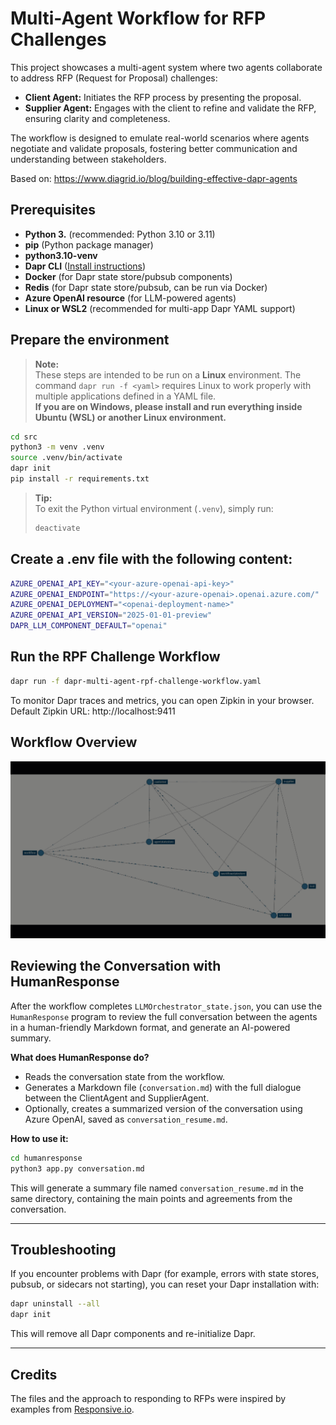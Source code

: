 # Multi-Agent Workflow for RFP Challenges

This project showcases a multi-agent system where two agents collaborate to address RFP (Request for Proposal) challenges:

- **Client Agent:** Initiates the RFP process by presenting the proposal.
- **Supplier Agent:** Engages with the client to refine and validate the RFP, ensuring clarity and completeness.

The workflow is designed to emulate real-world scenarios where agents negotiate and validate proposals, fostering better communication and understanding between stakeholders.

Based on: https://www.diagrid.io/blog/building-effective-dapr-agents

## Prerequisites

- **Python 3.** (recommended: Python 3.10 or 3.11)
- **pip** (Python package manager)
- **python3.10-venv**
- **Dapr CLI** ([Install instructions](https://docs.dapr.io/get-dapr/cli/))
- **Docker** (for Dapr state store/pubsub components)
- **Redis** (for Dapr state store/pubsub, can be run via Docker)
- **Azure OpenAI resource** (for LLM-powered agents)
- **Linux or WSL2** (recommended for multi-app Dapr YAML support)

## Prepare the environment

> **Note:**  
> These steps are intended to be run on a **Linux** environment. The command `dapr run -f <yaml>` requires Linux to work properly with multiple applications defined in a YAML file.  
> **If you are on Windows, please install and run everything inside Ubuntu (WSL) or another Linux environment.**

```bash
cd src
python3 -m venv .venv
source .venv/bin/activate
dapr init
pip install -r requirements.txt
```

> **Tip:**  
> To exit the Python virtual environment (`.venv`), simply run:
> ```bash
> deactivate
> ```

## Create a .env file with the following content:

```bash
AZURE_OPENAI_API_KEY="<your-azure-openai-api-key>"
AZURE_OPENAI_ENDPOINT="https://<your-azure-openai>.openai.azure.com/"
AZURE_OPENAI_DEPLOYMENT="<openai-deployment-name>"
AZURE_OPENAI_API_VERSION="2025-01-01-preview"
DAPR_LLM_COMPONENT_DEFAULT="openai"
```

## Run the RPF Challenge Workflow

```bash
dapr run -f dapr-multi-agent-rpf-challenge-workflow.yaml
```
To monitor Dapr traces and metrics, you can open Zipkin in your browser. Default Zipkin URL: http://localhost:9411

## Workflow Overview

![Workflow Overview](img/zipkin.gif)

## Reviewing the Conversation with HumanResponse

After the workflow completes `LLMOrchestrator_state.json`, you can use the `HumanResponse` program to review the full conversation between the agents in a human-friendly Markdown format, and generate an AI-powered summary.

**What does HumanResponse do?**

- Reads the conversation state from the workflow.
- Generates a Markdown file (`conversation.md`) with the full dialogue between the ClientAgent and SupplierAgent.
- Optionally, creates a summarized version of the conversation using Azure OpenAI, saved as `conversation_resume.md`.

**How to use it:**

```bash
cd humanresponse
python3 app.py conversation.md
```

This will generate a summary file named `conversation_resume.md` in the same directory, containing the main points and agreements from the conversation.

---

## Troubleshooting

If you encounter problems with Dapr (for example, errors with state stores, pubsub, or sidecars not starting), you can reset your Dapr installation with:

```bash
dapr uninstall --all
dapr init
```

This will remove all Dapr components and re-initialize Dapr.

---

## Credits

The files and the approach to responding to RFPs were inspired by examples from [Responsive.io](https://www.responsive.io/blog/rfp-examples).
